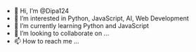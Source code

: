 - 👋 Hi, I’m @Dipa124
- 👀 I’m interested in Python, JavaScript, AI, Web Development
- 🌱 I’m currently learning Python and JavaScript
- 💞️ I’m looking to collaborate on ...
- 📫 How to reach me ...

<!---
Dipa124/Dipa124 is a ✨ special ✨ repository because its `README.md` (this file) appears on your GitHub profile.
You can click the Preview link to take a look at your changes.
--->
